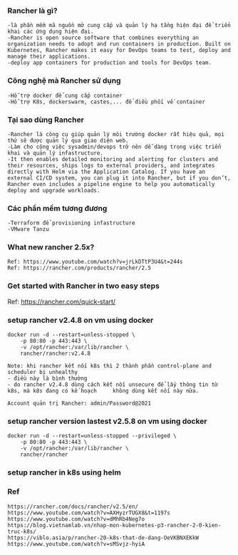 ### Rancher là gì?
    -là phần mềm mã nguồn mở cung cấp và quản lý hạ tầng hiện đại để triển khai các ứng dụng hiện đại.
    -Rancher is open source software that combines everything an organization needs to adopt and run containers in production. Built on Kubernetes, Rancher makes it easy for DevOps teams to test, deploy and manage their applications.
    -deploy app containers for production and tools for DevOps team.
### Công nghệ mà Rancher sử dụng
    -Hỗ trợ docker để cung cấp container
    -Hỗ trợ K8s, dockerswarm, castes,... để điều phối về container

### Tại sao dùng Rancher
    -Rancher là công cụ giúp quản lý môi trường docker rất hiệu quả, mọi thứ sẽ được quản lý qua giao diện web.
    -Làm cho công việc sysadmin/devops trở nên dễ dàng trong việc triển khai và quản lý infastructure.
    -It then enables detailed monitoring and alerting for clusters and their resources, ships logs to external providers, and integrates directly with Helm via the Application Catalog. If you have an external CI/CD system, you can plug it into Rancher, but if you don’t, Rancher even includes a pipeline engine to help you automatically deploy and upgrade workloads.

### Các phần mềm tương đương
    -Terraform để provisioning infastructure
    -VMware Tanzu

### What new rancher 2.5x?
    Ref: https://www.youtube.com/watch?v=jrLkDTtP3U4&t=244s
    Ref: https://rancher.com/products/rancher/2.5

### Get started with Rancher in two easy steps
   Ref: https://rancher.com/quick-start/
    
### setup rancher v2.4.8 on vm using docker
    docker run -d --restart=unless-stopped \
        -p 80:80 -p 443:443 \
        -v /opt/rancher:/var/lib/rancher \
        rancher/rancher:v2.4.8
    
    Note: khi rancher kết nối k8s thì 2 thành phần control-plane and scheduler bị unhealthy
    - điều này là bình thường
    - do rancher v2.4.8 dùng cách kết nối unsecure để lấy thông tin từ k8s, mà k8s đang có kế hoạch     không dùng kết nối này nữa.    
    
    Account quản trị Rancher: admin/Password@2021     

### setup rancher version lastest v2.5.8 on vm using docker
    docker run -d --restart=unless-stopped --privileged \
        -p 80:80 -p 443:443 \
        -v /opt/rancher:/var/lib/rancher \
        rancher/rancher
    
### setup rancher in k8s using helm

### Ref
    https://rancher.com/docs/rancher/v2.5/en/
    https://www.youtube.com/watch?v=AXHyzrTUGX8&t=1197s
    https://www.youtube.com/watch?v=dMhRb4Neg7o
    https://blog.vietnamlab.vn/nhap-mon-kubernetes-p3-rancher-2-0-kien-truc-k8s/
    https://viblo.asia/p/rancher-20-k8s-that-de-dang-OeVKBNXEKkW
    https://www.youtube.com/watch?v=sMSvjz-hyiA

